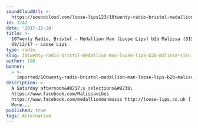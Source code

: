 ```yaml
---
soundCloudUrl: >-
  https://soundcloud.com/loose-lips123/10twenty-radio-bristol-medallion-man-loose-lips-b2b-malissa-sisu-091217
id: 3742
date: '2017-12-28'
title: >-
  10Twenty Radio, Bristol - Medallion Man (Loose Lips) b2b Malissa (SISU) -
  09/12/17 - Loose Lips
type: radio
slug: 10twenty-radio-bristol-medallion-man-loose-lips-b2b-malissa-sisu-09-12-17
author: 100
banner:
  - >-
    imported/10twenty-radio-bristol-medallion-man-loose-lips-b2b-malissa-sisu-09-12-17/image3742.jpeg
description: >-
  A Saturday afternoon&#8217;s selections&#8230;
  https://www.facebook.com/Malissavibes
  https://www.facebook.com/medallionmanmusic http://loose-lips.co.uk [...]Read
  More...
published: true
tags: Alternative
---
```

